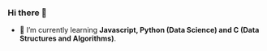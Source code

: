 ### Hi there 👋

- 🌱 I’m currently learning **Javascript, Python (Data Science) and C (Data Structures and Algorithms)**.

<!--START_SECTION:waka-->
<!--END_SECTION:waka-->
